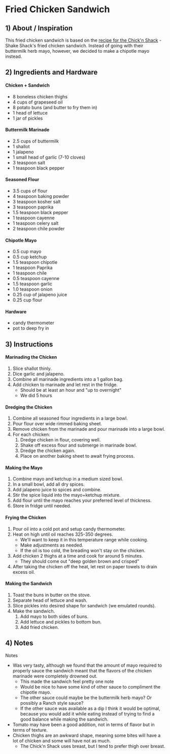 # Fried Chicken Sandwich

## 1) About / Inspiration

This fried chicken sandwich is based on the [recipe for the Chick'n Shack](https://www.thebacklabel.com/recipe/chickn-shack/) - Shake Shack's fried chicken sandwich. Instead of going with their buttermilk herb mayo, however, we decided to make a chipotle mayo instead.

## 2) Ingredients and Hardware

#### Chicken + Sandwich
  - 8 boneless chicken thighs
  - 4 cups of grapeseed oil
  - 8 potato buns (and butter to fry them in)
  - 1 head of lettuce
  - 1 jar of pickles

#### Buttermilk Marinade
  - 2.5 cups of buttermilk
  - 1 shallot
  - 1 jalapeno
  - 1 small head of garlic (7-10 cloves)
  - 3 teaspoon salt
  - 1 teaspoon black pepper

#### Seasoned Flour
  - 3.5 cups of flour
  - 4 teaspoon baking powder
  - 3 teaspoon kosher salt
  - 3 teaspoon paprika
  - 1.5 teaspoon black pepper
  - 1 teaspoon cayenne
  - 1 teaspoon celery salt
  - 2 teaspoon chile powder

#### Chipotle Mayo
  - 0.5 cup mayo
  - 0.5 cup ketchup
  - 1.5 teaspoon chipotle
  - 1 teaspoon Paprika
  - 1 teaspoon chile
  - 0.5 teaspoon cayenne
  - 1.5 teaspoon garlic
  - 1.0 teaspoon onion
  - 0.25 cup of jalapeno juice
  - 0.25 cup flour

#### Hardware
  - candy thermometer
  - pot to deep fry in


## 3) Instructions

#### Marinading the Chicken
  1. Slice shallot thinly.
  2. Dice garlic and jalapeno.
  3. Combine all marinade ingredients into a 1 gallon bag.
  4. Add chicken to marinade and let rest in the fridge.
      - Should be at least an hour and "up to overnight"
      - We did 5 hours

#### Dredging the Chicken
  1. Combine all seasoned flour ingredients in a large bowl.
  2. Pour flour over wide rimmed baking sheet.
  3. Remove chicken from the marinade and pour marinade into a large bowl.
  4. For each chicken:
      1. Dredge chicken in flour, covering well.
      2. Shake off excess flour and submerge in marinade bowl.
      3. Dredge the chicken again.
      4. Place on another baking sheet to await frying process.


#### Making the Mayo
  1. Combine mayo and ketchup in a medium sized bowl.
  2. In a small bowl, add all dry spices.
  3. Add jalapeno juice to spices and combine.
  4. Stir the spice liquid into the mayo+ketchup mixture.
  5. Add flour until the mayo reaches your preferred level of thickness.
  6. Store in fridge until needed.


#### Frying the Chicken
  1. Pour oil into a cold pot and setup candy thermometer.
  2. Heat on high until oil reaches 325-350 degrees.
      - We'll want to keep it in this temperature range while cooking.
      - Make adjustments as needed.
      - If the oil is too cold, the breading won't stay on the chicken.
  3. Add chicken 2 thighs at a time and cook for around 5 minutes.
      - They should come out "deep golden brown and crisped"
  4. After taking the chicken off the heat, let rest on paper towels to drain excess oil.

#### Making the Sandwich
  1. Toast the buns in butter on the stove.
  2. Separate head of lettuce and wash.
  3. Slice pickles into desired shape for sandwich (we emulated rounds).
  4. Make the sandwich.
      1. Add mayo to both sides of buns.
      2. Add lettuce and pickles to bottom bun.
      3. Add fried chicken.


## 4) Notes

Notes
  - Was very tasty, although we found that the amount of mayo required to properly sauce the sandwich meant that the flavors of the chicken marinade were completely drowned out.
      - This made the sandwich feel pretty one note
      - Would be nice to have some kind of other sauce to compliment the chipotle mayo.
      - The other sauce could maybe be the buttermilk herb mayo? Or possibly a Ranch style sauce?
      - If the other sauce was available as a dip I think it would be optimal, because you would add it while eating instead of trying to find a good balance while making the sandwich.  
  - Tomato may have been a good addition, not in terms of flavor but in terms of texture.
  - Chicken thighs are an awkward shape, meaning some bites will have a lot of chicken and some will have not as much.
      - The Chick'n Shack uses breast, but I tend to prefer thigh over breast.
